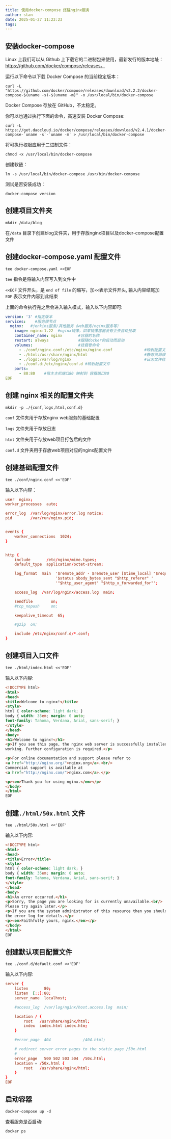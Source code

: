 ```yaml
---
title: 使用docker-compose 搭建nginx服务
author: stan
date: 2025-01-27 11:23:23
tags:
---
```


## 安装docker-compose

Linux 上我们可以从 Github 上下载它的二进制包来使用，最新发行的版本地址：https://github.com/docker/compose/releases。

运行以下命令以下载 Docker Compose 的当前稳定版本：

```shell
curl -L "https://github.com/docker/compose/releases/download/v2.2.2/docker-compose-$(uname -s)-$(uname -m)" -o /usr/local/bin/docker-compose
```

Docker Compose 存放在 GitHub，不太稳定。

你可以也通过执行下面的命令，高速安装 Docker Compose:

```shell
curl -L https://get.daocloud.io/docker/compose/releases/download/v2.4.1/docker-compose-`uname -s`-`uname -m` > /usr/local/bin/docker-compose
```

将可执行权限应用于二进制文件：

```shell
chmod +x /usr/local/bin/docker-compose
```

创建软链：

```shell
ln -s /usr/local/bin/docker-compose /usr/bin/docker-compose
```

测试是否安装成功：

```shell
docker-compose version
```

## 创建项目文件夹

```shell
mkdir /data/blog
```

在`/data` 目录下创建blog文件夹，用于存放nginx项目以及docker-compose配置文件

## 创建docker-compose.yaml 配置文件

```shell
tee docker-compose.yaml <<EOF
```

`tee` 指令是将输入内容写入到文件中

`<<EOF` 文件开头，是 `end of file` 的缩写，加`<<`表示文件开头, 输入内容结尾加  `EOF` 表示文件内容到此结束

上面的命令执行完之后会进入输入模式，输入以下内容即可:
```yaml
version: '3' #指定版本
services:    #服务根节点
  nginx:   #jenkins服务/其他服务（web服务/nginx服务等）
    image: nginx:1.22  #nginx镜像，如果镜像容器没有会去自动拉取
    container_name: nginx       #容器的名称
    restart: always             #跟随docker的启动而启动
    volumes:                    #挂载卷命令
      - ./conf/nginx.conf:/etc/nginx/nginx.conf              #映射配置文件入口文件
      - ./html:/usr/share/nginx/html                         #静态资源根目录挂载
      - ./logs:/var/log/nginx                                #日志文件挂载
      - ./conf.d:/etc/nginx/conf.d #映射配置文件
    ports:
      - 80:80    #宿主主机端口80 映射到 容器端口80
EOF
```

## 创建 nginx 相关的配置文件夹

```shell
mkdir -p ./{conf,logs,html,conf.d}
```

`conf` 文件夹用于存放nginx web服务的基础配置

`logs` 文件夹用于存放日志

`html` 文件夹用于存放web项目打包后的文件

`conf.d` 文件夹用于存放web项目对应的nginx配置文件

## 创建基础配置文件

```shell
tee ./conf/nginx.conf <<'EOF'
```

输入以下内容：

```conf
user  nginx;
worker_processes  auto;

error_log  /var/log/nginx/error.log notice;
pid        /var/run/nginx.pid;


events {
    worker_connections  1024;
}


http {
    include       /etc/nginx/mime.types;
    default_type  application/octet-stream;

    log_format  main  '$remote_addr - $remote_user [$time_local] "$request" '
                      '$status $body_bytes_sent "$http_referer" '
                      '"$http_user_agent" "$http_x_forwarded_for"';

    access_log  /var/log/nginx/access.log  main;

    sendfile        on;
    #tcp_nopush     on;

    keepalive_timeout  65;

    #gzip  on;

    include /etc/nginx/conf.d/*.conf;
}
```

## 创建项目入口文件

```shell
tee ./html/index.html <<'EOF'
```

输入以下内容:

```html
<!DOCTYPE html>
<html>
<head>
<title>Welcome to nginx!</title>
<style>
html { color-scheme: light dark; }
body { width: 35em; margin: 0 auto;
font-family: Tahoma, Verdana, Arial, sans-serif; }
</style>
</head>
<body>
<h1>Welcome to nginx!</h1>
<p>If you see this page, the nginx web server is successfully installed and
working. Further configuration is required.</p>

<p>For online documentation and support please refer to
<a href="http://nginx.org/">nginx.org</a>.<br/>
Commercial support is available at
<a href="http://nginx.com/">nginx.com</a>.</p>

<p><em>Thank you for using nginx.</em></p>
</body>
</html>
EOF
```

## 创建`./html/50x.html` 文件

```shell
tee ./html/50x.html <<'EOF'
```

输入以下内容:

```html
<!DOCTYPE html>
<html>
<head>
<title>Error</title>
<style>
html { color-scheme: light dark; }
body { width: 35em; margin: 0 auto;
font-family: Tahoma, Verdana, Arial, sans-serif; }
</style>
</head>
<body>
<h1>An error occurred.</h1>
<p>Sorry, the page you are looking for is currently unavailable.<br/>
Please try again later.</p>
<p>If you are the system administrator of this resource then you should check
the error log for details.</p>
<p><em>Faithfully yours, nginx.</em></p>
</body>
</html>
EOF
```

## 创建默认项目配置文件

```shell
tee ./conf.d/default.conf <<'EOF'
```

输入以下内容:

```conf
server {
    listen       80;
    listen  [::]:80;
    server_name  localhost;

    #access_log  /var/log/nginx/host.access.log  main;

    location / {
        root   /usr/share/nginx/html;
        index  index.html index.htm;
    }

    #error_page  404              /404.html;

    # redirect server error pages to the static page /50x.html
    #
    error_page   500 502 503 504  /50x.html;
    location = /50x.html {
        root   /usr/share/nginx/html;
    }
}
EOF
```

## 启动容器

```shell
docker-compose up -d
```

查看服务是否启动:
```shell
docker ps
```
